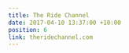 ```yaml
---
title: The Ride Channel
date: 2017-04-10 13:37:00 +10:00
position: 6
link: theridechannel.com
---
```


